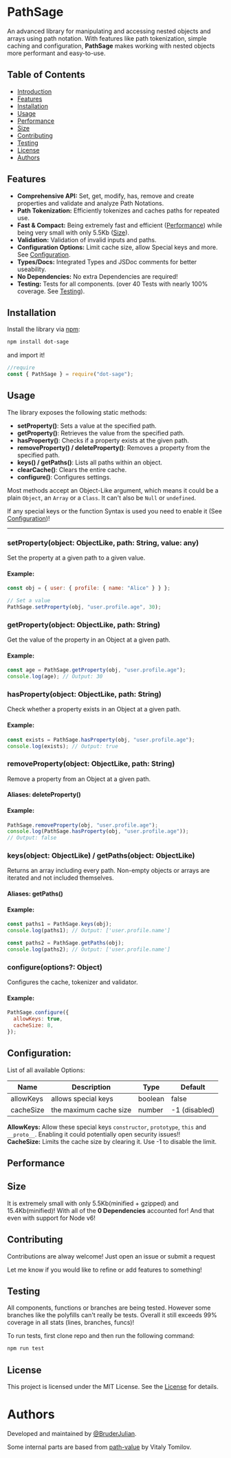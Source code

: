 # PathSage

An advanced library for manipulating and accessing nested objects and arrays using path notation. With features like path tokenization, simple caching and configuration, **PathSage** makes working with nested objects more performant and easy-to-use.

## Table of Contents

- [Introduction](#introduction)
- [Features](#features)
- [Installation](#installation)
- [Usage](#usage)
- [Performance](#performance)
- [Size](#size)
- [Contributing](#contributing)
- [Testing](#testing)
- [License](#license)
- [Authors](#authors)

## Features

- **Comprehensive API:** Set, get, modify, has, remove and create properties and validate and analyze Path Notations.
- **Path Tokenization:** Efficiently tokenizes and caches paths for repeated use.
- **Fast & Compact:** Being extremely fast and efficient ([Performance](#performance)) while being very small with only 5.5Kb ([Size](#size)).
- **Validation:** Validation of invalid inputs and paths.
- **Configuration Options:** Limit cache size, allow Special keys and more. See [Configuration](#configuration).
- **Types/Docs:** Integrated Types and JSDoc comments for better useability.
- **No Dependencies:** No extra Dependencies are required!
- **Testing:** Tests for all components. (over 40 Tests with nearly 100% coverage. See [Testing](#testing)).

## Installation

Install the library via [npm](https://www.npmjs.com):

```bash
npm install dot-sage
```

and import it!

```javascript
//require
const { PathSage } = require("dot-sage");
```

## Usage

The library exposes the following static methods:

- **setProperty()**: Sets a value at the specified path.
- **getProperty()**: Retrieves the value from the specified path.
- **hasProperty()**: Checks if a property exists at the given path.
- **removeProperty() / deleteProperty()**: Removes a property from the specified path.
- **keys() / getPaths()**: Lists all paths within an object.
- **clearCache()**: Clears the entire cache.
- **configure()**: Configures settings.

Most methods accept an Object-Like argument, which means it could be a plain `Object`, an `Array` or a `Class`. It can't also be `Null` or `undefined`.

If any special keys or the function Syntax is used you need to enable it (See [Configuration](#configuration))!

---

### setProperty(object: ObjectLike, path: String, value: any)

Set the property at a given path to a given value.

#### Example:

```javascript
const obj = { user: { profile: { name: "Alice" } } };

// Set a value
PathSage.setProperty(obj, "user.profile.age", 30);
```

### getProperty(object: ObjectLike, path: String)

Get the value of the property in an Object at a given path.

#### Example:

```javascript
const age = PathSage.getProperty(obj, "user.profile.age");
console.log(age); // Output: 30
```

### hasProperty(object: ObjectLike, path: String)

Check whether a property exists in an Object at a given path.

#### Example:

```javascript
const exists = PathSage.hasProperty(obj, "user.profile.age");
console.log(exists); // Output: true
```

### removeProperty(object: ObjectLike, path: String)

Remove a property from an Object at a given path.

#### Aliases: deleteProperty()

#### Example:

```javascript
PathSage.removeProperty(obj, "user.profile.age");
console.log(PathSage.hasProperty(obj, "user.profile.age"));
// Output: false
```

### keys(object: ObjectLike) / getPaths(object: ObjectLike)

Returns an array including every path. Non-empty objects or arrays are iterated and not included themselves.

#### Aliases: getPaths()

#### Example:

```javascript
const paths1 = PathSage.keys(obj);
console.log(paths1); // Output: ['user.profile.name']

const paths2 = PathSage.getPaths(obj);
console.log(paths2); // Output: ['user.profile.name']
```

### configure(options?: Object)

Configures the cache, tokenizer and validator.

#### Example:

```javascript
PathSage.configure({
  allowKeys: true,
  cacheSize: 8,
});
```

## Configuration:

List of all available Options:

| Name      | Description            | Type    | Default       |
| --------- | ---------------------- | ------- | ------------- |
| allowKeys | allows special keys    | boolean | false         |
| cacheSize | the maximum cache size | number  | -1 (disabled) |

**AllowKeys:** Allow these special keys `constructor`, `prototype`, `this` and `__proto__`.
Enabling it could potentially open security issues!!
<br>
**CacheSize:** Limits the cache size by clearing it. Use -1 to disable the limit.

## Performance

## Size

It is extremely small with only 5.5Kb(minified + gzipped) and 15.4Kb(minified)! With all of the **0 Dependencies** accounted for! And that even with support for Node v6!

## Contributing

Contributions are alway welcome! Just open an issue or submit a request

Let me know if you would like to refine or add features to something!

## Testing

All components, functions or branches are being tested. However some branches like the polyfills can't really be tests.
Overall it still exceeds 99% coverage in all stats (lines, branches, funcs)!

To run tests, first clone repo and then run the following command:

```bash
npm run test
```

## License

This project is licensed under the MIT License. See the [License](LICENSE) for details.

# Authors

Developed and maintained by [@BruderJulian](https://www.github.com/BruderJulian).

Some internal parts are based from [path-value](https://github.com/vitaly-t/path-value) by Vitaly Tomilov.
